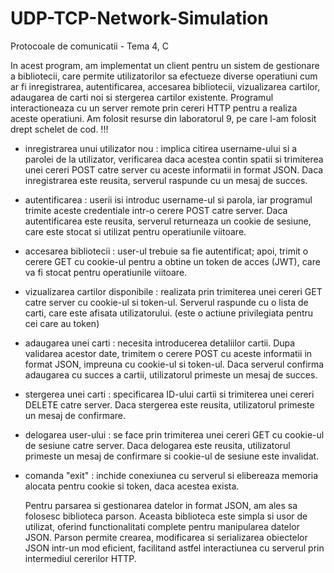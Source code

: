 # UDP-TCP-Network-Simulation

Protocoale de comunicatii - Tema 4, C

  In acest program, am implementat un client pentru un sistem de gestionare a
bibliotecii, care permite utilizatorilor sa efectueze diverse operatiuni cum ar
fi inregistrarea, autentificarea, accesarea bibliotecii, vizualizarea cartilor,
adaugarea de carti noi si stergerea cartilor existente. Programul
interactioneaza cu un server remote prin cereri HTTP pentru a realiza aceste
operatiuni. Am folosit resurse din laboratorul 9, pe care l-am folosit drept schelet de cod. !!!

    
- inregistrarea unui utilizator nou : implica citirea username-ului si a parolei de la utilizator, verificarea daca acestea contin spatii si trimiterea unei cereri POST catre server cu aceste informatii in format JSON. Daca inregistrarea este reusita, serverul raspunde cu un mesaj de succes.
- autentificarea : userii isi introduc username-ul si parola, iar programul trimite aceste credentiale intr-o cerere POST catre server. Daca autentificarea este reusita, serverul returneaza un cookie de sesiune, care este stocat si utilizat pentru operatiunile viitoare.
- accesarea bibliotecii : user-ul trebuie sa fie autentificat; apoi, trimit o cerere GET cu cookie-ul pentru a obtine un token de acces (JWT), care va fi stocat pentru operatiunile viitoare.
- vizualizarea cartilor disponibile : realizata prin trimiterea unei cereri GET catre server cu cookie-ul si token-ul. Serverul raspunde cu o lista de carti, care este afisata utilizatorului. (este o actiune privilegiata pentru cei care au token)
- adaugarea unei carti : necesita introducerea detaliilor cartii. Dupa validarea acestor date, trimitem o cerere POST cu aceste informatii in format JSON, impreuna cu cookie-ul si token-ul. Daca serverul confirma adaugarea cu succes a cartii, utilizatorul primeste un mesaj de succes.
- stergerea unei carti : specificarea ID-ului cartii si trimiterea unei cereri DELETE catre server. Daca stergerea este reusita, utilizatorul primeste un mesaj de confirmare.
- delogarea user-ului : se face prin trimiterea unei cereri GET cu cookie-ul de sesiune catre server. Daca delogarea este reusita, utilizatorul primeste un mesaj de confirmare si cookie-ul de sesiune este invalidat.
- comanda "exit" : inchide conexiunea cu serverul si elibereaza memoria alocata pentru cookie si token, daca acestea exista.

  Pentru parsarea si gestionarea datelor in format JSON, am ales sa
folosesc biblioteca parson. Aceasta biblioteca este simpla si usor de
utilizat, oferind functionalitati complete pentru manipularea datelor
JSON. Parson permite crearea, modificarea si serializarea obiectelor
JSON intr-un mod eficient, facilitand astfel interactiunea cu serverul
prin intermediul cererilor HTTP.
